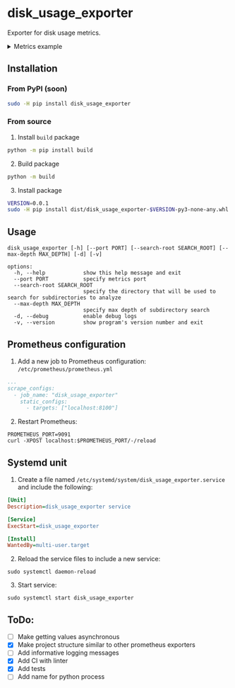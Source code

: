 # disk_usage_exporter
Exporter for disk usage metrics.

<details>
  <summary>Metrics example</summary>

  ```
  # HELP python_gc_objects_collected_total Objects collected during gc
  # TYPE python_gc_objects_collected_total counter
  python_gc_objects_collected_total{generation="0"} 187734.0
  python_gc_objects_collected_total{generation="1"} 74395.0
  python_gc_objects_collected_total{generation="2"} 6222.0
  # HELP python_gc_objects_uncollectable_total Uncollectable objects found during GC
  # TYPE python_gc_objects_uncollectable_total counter
  python_gc_objects_uncollectable_total{generation="0"} 0.0
  python_gc_objects_uncollectable_total{generation="1"} 0.0
  python_gc_objects_uncollectable_total{generation="2"} 0.0
  # HELP python_gc_collections_total Number of times this generation was collected
  # TYPE python_gc_collections_total counter
  python_gc_collections_total{generation="0"} 363.0
  python_gc_collections_total{generation="1"} 33.0
  python_gc_collections_total{generation="2"} 2.0
  # HELP python_info Python platform information
  # TYPE python_info gauge
  python_info{implementation="CPython",major="3",minor="9",patchlevel="21",version="3.9.21"} 1.0
  # HELP process_virtual_memory_bytes Virtual memory size in bytes.
  # TYPE process_virtual_memory_bytes gauge
  process_virtual_memory_bytes 5.58657536e+08
  # HELP process_resident_memory_bytes Resident memory size in bytes.
  # TYPE process_resident_memory_bytes gauge
  process_resident_memory_bytes 2.072576e+07
  # HELP process_start_time_seconds Start time of the process since unix epoch in seconds.
  # TYPE process_start_time_seconds gauge
  process_start_time_seconds 1.73804800503e+09
  # HELP process_cpu_seconds_total Total user and system CPU time spent in seconds.
  # TYPE process_cpu_seconds_total counter
  process_cpu_seconds_total 7.79
  # HELP process_open_fds Number of open file descriptors.
  # TYPE process_open_fds gauge
  process_open_fds 8.0
  # HELP process_max_fds Maximum number of open file descriptors.
  # TYPE process_max_fds gauge
  process_max_fds 1024.0
  # HELP disk_usage_by_directories Directory size
  # TYPE disk_usage_by_directories gauge
  disk_usage_by_directories{path="/media"} 4.0
  disk_usage_by_directories{path="/tmp"} 78660.0
  disk_usage_by_directories{path="/var"} 6.9855712e+07
  disk_usage_by_directories{path="/sys"} 0.0
  disk_usage_by_directories{path="/etc"} 25232.0
  disk_usage_by_directories{path="/lost+found"} 16.0
  disk_usage_by_directories{path="/boot"} 274220.0
  disk_usage_by_directories{path="/lib64"} 0.0
  disk_usage_by_directories{path="/srv"} 4.0
  disk_usage_by_directories{path="/opt"} 35116.0
  disk_usage_by_directories{path="/sbin"} 0.0
  disk_usage_by_directories{path="/data"} 2.7009988e+07
  disk_usage_by_directories{path="/bin"} 0.0
  disk_usage_by_directories{path="/mnt"} 4.0
  disk_usage_by_directories{path="/run"} 1.3066156e+07
  disk_usage_by_directories{path="/afs"} 4.0
  disk_usage_by_directories{path="/lib"} 0.0
  disk_usage_by_directories{path="/dev"} 16.0
  disk_usage_by_directories{path="/proc"} 0.0
  disk_usage_by_directories{path="/usr"} 4.38558e+06
  disk_usage_by_directories{path="/home"} 5.203604e+06
  disk_usage_by_directories{path="/root"} 2324.0
  ```
</details>

## Installation
### From PyPI (soon)
```bash
sudo -H pip install disk_usage_exporter
```
### From source
1. Install `build` package
```bash
python -m pip install build
```
2. Build package
```bash
python -m build
```
3. Install package
```bash
VERSION=0.0.1
sudo -H pip install dist/disk_usage_exporter-$VERSION-py3-none-any.whl
```

## Usage
```
disk_usage_exporter [-h] [--port PORT] [--search-root SEARCH_ROOT] [--max-depth MAX_DEPTH] [-d] [-v]

options:
  -h, --help            show this help message and exit
  --port PORT           specify metrics port
  --search-root SEARCH_ROOT
                        specify the directory that will be used to search for subdirectories to analyze
  --max-depth MAX_DEPTH
                        specify max depth of subdirectory search
  -d, --debug           enable debug logs
  -v, --version         show program's version number and exit
```

## Prometheus configuration
1. Add a new job to Prometheus configuration:
`/etc/prometheus/prometheus.yml`
```yml
...
scrape_configs:
  - job_name: "disk_usage_exporter"
    static_configs:
      - targets: ["localhost:8100"] 
```
2. Restart Prometheus:
```
PROMETHEUS_PORT=9091
curl -XPOST localhost:$PROMETHEUS_PORT/-/reload
```

## Systemd unit
1. Create a file named `/etc/systemd/system/disk_usage_exporter.service` and include the following:
```ini
[Unit]
Description=disk_usage_exporter service

[Service]
ExecStart=disk_usage_exporter

[Install]
WantedBy=multi-user.target
```
2. Reload the service files to include a new service:
```
sudo systemctl daemon-reload
```
3. Start service:
```
sudo systemctl start disk_usage_exporter
```

## ToDo:
- [ ] Make getting values asynchronous
- [x] Make project structure similar to other prometheus exporters
- [ ] Add informative logging messages
- [x] Add CI with linter
- [x] Add tests
- [ ] Add name for python process
